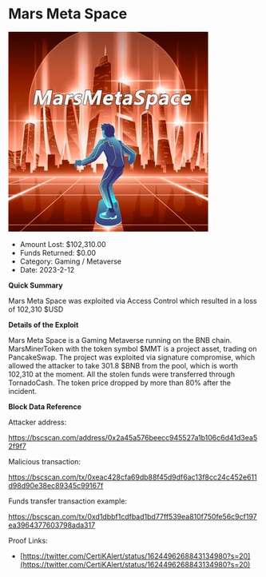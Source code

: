 # Mars Meta Space
![Mars Meta Space](/rektimages/Mars-Meta-Space.png)
- Amount Lost: $102,310.00
- Funds Returned: $0.00
- Category: Gaming / Metaverse
- Date: 2023-2-12

**Quick Summary**

Mars Meta Space was exploited via Access Control which resulted in a loss of 102,310 $USD

  


 **Details of the Exploit**

Mars Meta Space is a Gaming Metaverse running on the BNB chain. MarsMinerToken with the token symbol $MMT is a project asset, trading on PancakeSwap. The project was exploited via signature compromise, which allowed the attacker to take 301.8 $BNB from the pool, which is worth 102,310 at the moment. All the stolen funds were transferred through TornadoCash. The token price dropped by more than 80% after the incident.

  


 **Block Data Reference**

Attacker address:

https://bscscan.com/address/0x2a45a576beecc945527a1b106c6d41d3ea52f9f7

  


Malicious transaction:

https://bscscan.com/tx/0xeac428cfa69db88f45d9df6ac13f8cc24c452e611d98d90e38ec89345c99167f

  


Funds transfer transaction example:

https://bscscan.com/tx/0xd1dbbf1cdfbad1bd77ff539ea810f750fe56c9cf197ea3964377603798ada317


Proof Links:
- [https://twitter.com/CertiKAlert/status/1624496268843134980?s=20](https://twitter.com/CertiKAlert/status/1624496268843134980?s=20)


